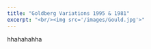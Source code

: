 ```yaml
---
title: "Goldberg Variations 1995 & 1981"
excerpt: "<br/><img src='/images/Gould.jpg'>"
---
```


hhahahahha